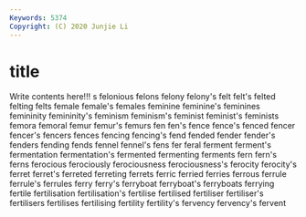 ```yaml
---
Keywords: 5374
Copyright: (C) 2020 Junjie Li
---
```


# title

Write contents here!!!
s
felonious 
felons 
felony 
felony's 
felt 
felt's 
felted 
felting 
felts 
female
female's 
females 
feminine 
feminine's 
feminines 
femininity 
femininity's 
feminism 
feminism's 
feminist
feminist's 
feminists 
femora 
femoral 
femur 
femur's 
femurs 
fen 
fen's 
fence
fence's 
fenced 
fencer 
fencer's 
fencers 
fences 
fencing 
fencing's 
fend 
fended
fender 
fender's 
fenders 
fending 
fends 
fennel 
fennel's 
fens 
fer 
feral
ferment 
ferment's 
fermentation 
fermentation's 
fermented 
fermenting 
ferments 
fern 
fern's 
ferns
ferocious 
ferociously 
ferociousness 
ferociousness's 
ferocity 
ferocity's 
ferret 
ferret's 
ferreted 
ferreting
ferrets 
ferric 
ferried 
ferries 
ferrous 
ferrule 
ferrule's 
ferrules 
ferry 
ferry's
ferryboat 
ferryboat's 
ferryboats 
ferrying 
fertile 
fertilisation 
fertilisation's 
fertilise 
fertilised 
fertiliser
fertiliser's 
fertilisers 
fertilises 
fertilising 
fertility 
fertility's 
fervency 
fervency's 
fervent 
